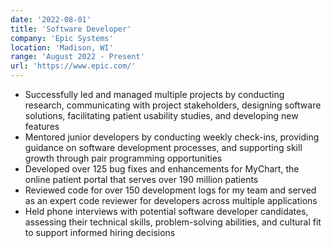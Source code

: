 ```yaml
---
date: '2022-08-01'
title: 'Software Developer'
company: 'Epic Systems'
location: 'Madison, WI'
range: 'August 2022 - Present'
url: 'https://www.epic.com/'
---
```


- Successfully led and managed multiple projects by conducting research, communicating with project stakeholders, designing software solutions, facilitating patient usability studies, and developing new features
- Mentored junior developers by conducting weekly check-ins, providing guidance on software development processes, and supporting skill growth through pair programming opportunities
- Developed over 125 bug fixes and enhancements for MyChart, the online patient portal that serves over 190 million patients
- Reviewed code for over 150 development logs for my team and served as an expert code reviewer for developers across multiple applications
- Held phone interviews with potential software developer candidates, assessing their technical skills, problem-solving abilities, and cultural fit to support informed hiring decisions

